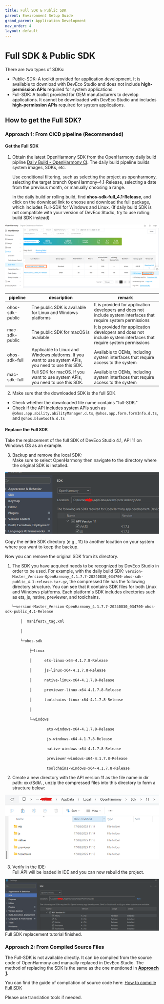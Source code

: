 ```yaml
---
title: Full SDK & Public SDK
parent: Environment Setup Guide
grand_parent: Application Development
nav_order: 4
layout: default
---
```


# Full SDK & Public SDK

There are two types of SDKs:

* Public-SDK: A toolkit provided for application development. It is available to download with DevEco Studio and does not include **high-permission APIs** required for system applications.  
* Full-SDK: A toolkit provided for OEM manufacturers to develop applications. It cannot be downloaded with DevEco Studio and includes **high-permission APIs** required for system applications.

## How to get the Full SDK?

### **Approach 1: From CICD pipeline (Recommended)**

#### Get the Full SDK

1. Obtain the latest OpenHarmony SDK from the OpenHarmony daily build pipline [Daily Build - OpenHarmony CI](https://ci.openharmony.cn/workbench/cicd/dailybuild/dailylist). The daily build pipeline builds system images, SDKs, etc.  
   
   Use conditional filtering, such as selecting the project as openharmony, selecting the target branch OpenHarmony-4.1-Release, selecting a date from the previous month, or manually choosing a range.  
   
   In the daily build or rolling build, find **ohos-sdk-full_4.1-Release**, and click on the download link to choose and download the full package, which includes Full-SDK for Windows and Linux.  (If daily build SDK is not compatible with your version of DevEco Studio, try to use rolling build SDK instead)  
<img src='./images/image19.png'>  
 

| pipeline        | description                                                                                          | remark                                                                                                           |
| --------------- | ---------------------------------------------------------------------------------------------------- | ---------------------------------------------------------------------------------------------------------------- |
| ohos-sdk-public | The public SDK is available for Linux and Windows platforms                                          | It is provided for application developers and does not include system interfaces that require system permissions |
| mac-sdk-public  | The public SDK for macOS is available                                                                | It is provided for application developers and does not include system interfaces that require system permissions |
| ohos-sdk-full   | Applicable to Linux and Windows platforms. If you want to use system APIs, you need to use this SDK. | Available to OEMs, including system interfaces that require access to the system                                 |
| mac-sdk-full    | Full SDK for macOS. If you want to use system APIs, you need to use this SDK.                        | Available to OEMs, including system interfaces that require access to the system                                 |

2. Make sure that the downloaded SDK is the full SDK.  
- Check whether the downloaded file name contains "full-SDK."  
- Check if the API includes system APIs such as `@ohos.app.ability.abilityManager.d.ts`, `@ohos.app.form.formInfo.d.ts`, and `@ohos.bluetooth.d.ts` 

#### Replace the Full SDK

Take the replacement of the full SDK of DevEco Studio 4.1, API 11 on Windows OS as an example.

3. Backup and remove the local SDK:  
   Make sure to select OpenHarmony then navigate to the directory where the original SDK is installed.
<img src='./images/image20.png'>  



Copy the entire SDK directory (e.g., 11) to another location on your system where you want to keep the backup.

Now you can remove the original SDK from its directory.

1. The SDK you have acquired needs to be recognized by DevEco Studio in order to be used. 
For example, with the daily build SDK: `version-Master_Version-OpenHarmony_4.1.7.7-20240830_034700-ohos-sdk-public_4.1-release.tar.gz`, the compressed file has the following directory structure. 
You can see that it contains SDK files for both Linux and Windows platforms. Each platform's SDK includes directories such as ets, js, native, previewer, and toolchains.
```
   └─version-Master_Version-OpenHarmony_4.1.7.7-20240830_034700-ohos-sdk-public_4.1-Release
   
       │  manifest\_tag.xml
       
       │
       
       └─ohos-sdk
       
           ├─linux
       
           │      ets-linux-x64-4.1.7.8-Release
       
           │      js-linux-x64-4.1.7.8-Release
       
           │      native-linux-x64-4.1.7.8-Release
       
           │      previewer-linux-x64-4.1.7.8-Release
       
           │      toolchains-linux-x64-4.1.7.8-Release
       
           │
       
           └─windows
       
                   ets-windows-x64-4.1.7.8-Release
       
                   js-windows-x64-4.1.7.8-Release
       
                   native-windows-x64-4.1.7.8-Release
       
                   previewer-windows-x64-4.1.7.8-Release
       
                   toolchains-windows-x64-4.1.7.8-Release
```
2. Create a new directory with the API version 11  as the file name in dir path: xxx\\Sdk\\ , unzip the compressed files  into this directory to form a structure below:
<img src='./images/image21.png'>  

3. Verify in the IDE:  
   Full API will be loaded in IDE and you can now rebuild the project.  
<img src='./images/image24.png'>  
Full SDK replacement tutorial finished.

### **Approach 2: From Compiled Source Files**

The Full-SDK is not available directly. It can be compiled from the source code of OpenHarmony and manually replaced in DevEco Studio. The method of replacing the SDK is the same as the one mentioned in [**Approach 1**](#approach-1-from-cicd-pipeline-recommended).

You can find the guide  of compilation of source code here: [How to compile Full SDK](https://gitee.com/openharmony/docs/blob/OpenHarmony-3.2-Release/zh-cn/application-dev/quick-start/full-sdk-compile-guide.md#%E7%BC%96%E8%AF%91full-sdk)

Please use translation tools if needed.

<div style="margin-top: 50px;"></div>